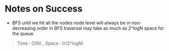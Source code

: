 # Notes on Success
+ BFS until we hit all the nodes
  node level will always be in non-decreasing order in BFS traversal 
  may take as much as 2^logN space for the queue

> Time : O(N) , Space : O(2^logN)
